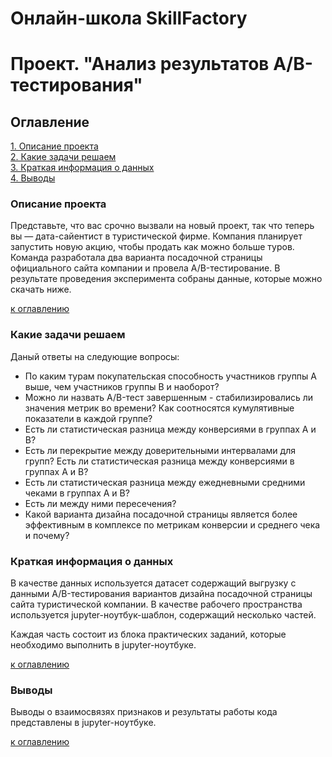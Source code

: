 # Онлайн-школа SkillFactory
# Проект. "Анализ результатов A/B-тестирования"

## Оглавление  
[1. Описание проекта](README.md#Описание-проекта)  
[2. Какие задачи решаем](README.md#Какие-задачи-решаем)  
[3. Краткая информация о данных](README.md#Краткая-информация-о-данных)  
[4. Выводы](README.md#Выводы) 

### Описание проекта    
Представьте, что вас срочно вызвали на новый проект, так что теперь вы — дата-сайентист в туристической фирме.
Компания планирует запустить новую акцию, чтобы продать как можно больше туров. Команда разработала два варианта посадочной страницы официального сайта компании и провела A/B-тестирование. В результате проведения эксперимента собраны данные, которые можно скачать ниже.

[к оглавлению](README.md#Оглавление)

### Какие задачи решаем   
Даный ответы на следующие вопросы: 
- По каким турам покупательская способность участников группы А выше, чем участников группы B и наоборот?
- Можно ли назвать A/B-тест завершенным - стабилизировались ли значения метрик во времени? Как соотносятся кумулятивные показатели в каждой группе?
- Есть ли статистическая разница между конверсиями в группах А и B?
- Есть ли перекрытие между доверительными интервалами для групп? Есть ли статистическая разница между конверсиями в группах А и B?
- Есть ли статистическая разница между ежедневными средними чеками в группах А и B?
- Есть ли между ними пересечения?
- Какой варианта дизайна посадочной страницы является более эффективным в комплексе по метрикам конверсии и среднего чека и почему?

### Краткая информация о данных
В качестве данных используется датасет содержащий выгрузку с данными A/B-тестирования вариантов дизайна посадочной страницы сайта туристической компании. В качестве рабочего пространства используется jupyter-ноутбук-шаблон, содержащий несколько частей.

Каждая часть состоит из блока практических заданий, которые необходимо выполнить в jupyter-ноутбуке.

[к оглавлению](README.md#Оглавление)

### Выводы
Выводы о взаимосвязях признаков и результаты работы кода представлены в jupyter-ноутбуке. 

[к оглавлению](README.md#Оглавление)